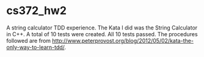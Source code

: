 # cs372_hw2
A string calculator TDD experience.
The Kata I did was the String Calculator in C++. 
A total of 10 tests were created. All 10 tests passed.
The procedures followed are from http://www.peterprovost.org/blog/2012/05/02/kata-the-only-way-to-learn-tdd/. 
